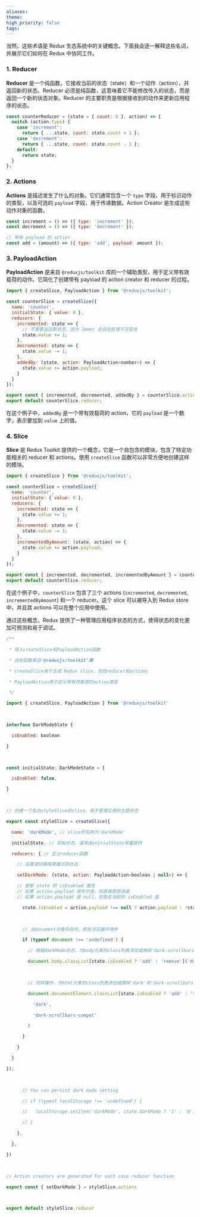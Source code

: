 ```yaml
---
aliases: 
theme: 
high_priority: false
tags:
---
```

当然，这些术语是 Redux 生态系统中的关键概念。下面我会逐一解释这些名词，并展示它们如何在 Redux 中协同工作。

### 1. Reducer

**Reducer** 是一个纯函数，它接收当前的状态（state）和一个动作（action），并返回新的状态。Reducer 必须是纯函数，这意味着它不能修改传入的状态，而是返回一个新的状态对象。Reducer 的主要职责是根据接收到的动作来更新应用程序的状态。

```javascript
const counterReducer = (state = { count: 0 }, action) => {
  switch (action.type) {
    case 'increment':
      return { ...state, count: state.count + 1 };
    case 'decrement':
      return { ...state, count: state.count - 1 };
    default:
      return state;
  }
};
```

### 2. Actions

**Actions** 是描述发生了什么的对象。它们通常包含一个 `type` 字段，用于标识动作的类型，以及可选的 `payload` 字段，用于传递数据。Action Creator 是生成这些动作对象的函数。

```javascript
const increment = () => ({ type: 'increment' });
const decrement = () => ({ type: 'decrement' });

// 带有 payload 的 action
const add = (amount) => ({ type: 'add', payload: amount });
```

### 3. PayloadAction

**PayloadAction** 是来自 `@reduxjs/toolkit` 库的一个辅助类型，用于定义带有效载荷的动作。它简化了创建带有 payload 的 action creator 和 reducer 的过程。

```javascript
import { createSlice, PayloadAction } from '@reduxjs/toolkit';

const counterSlice = createSlice({
  name: 'counter',
  initialState: { value: 0 },
  reducers: {
    incremented: state => {
      // 不需要返回新状态，因为 Immer 会自动处理不可变性
      state.value += 1;
    },
    decremented: state => {
      state.value -= 1;
    },
    addedBy: (state, action: PayloadAction<number>) => {
      state.value += action.payload;
    }
  }
});

export const { incremented, decremented, addedBy } = counterSlice.actions;
export default counterSlice.reducer;
```

在这个例子中，`addedBy` 是一个带有效载荷的 action，它的 `payload` 是一个数字，表示要加到 `value` 上的值。

### 4. Slice

**Slice** 是 Redux Toolkit 提供的一个概念，它是一个自包含的模块，包含了特定功能相关的 reducer 和 actions。使用 `createSlice` 函数可以非常方便地创建这样的模块。

```javascript
import { createSlice } from '@reduxjs/toolkit';

const counterSlice = createSlice({
  name: 'counter',
  initialState: { value: 0 },
  reducers: {
    incremented: state => {
      state.value += 1;
    },
    decremented: state => {
      state.value -= 1;
    },
    incrementedByAmount: (state, action) => {
      state.value += action.payload;
    }
  }
});

export const { incremented, decremented, incrementedByAmount } = counterSlice.actions;
export default counterSlice.reducer;
```

在这个例子中，`counterSlice` 包含了三个 actions (`incremented`, `decremented`, `incrementedByAmount`) 和一个 reducer。这个 slice 可以被导入到 Redux store 中，并且其 actions 可以在整个应用中使用。

通过这些概念，Redux 提供了一种管理应用程序状态的方式，使得状态的变化更加可预测和易于调试。

```js
/**

 * 导入createSlice和PayloadAction函数

 * 这些函数来自'@reduxjs/toolkit'库

 * createSlice用于生成 Redux slice，包括reducer和actions

 * PayloadAction用于定义带有效载荷的action类型

 */

import { createSlice, PayloadAction } from '@reduxjs/toolkit'

  

interface DarkModeState {

  isEnabled: boolean

}

  

const initialState: DarkModeState = {

  isEnabled: false,

}

  

// 创建一个名为styleSlice的slice，用于管理应用的主题状态

export const styleSlice = createSlice({

  name: 'darkMode', // slice的名称为'darkMode'

  initialState, // 初始状态，通常由initialState常量提供

  reducers: { // 定义reducer函数

    // 设置或切换暗黑模式的状态

    setDarkMode: (state, action: PayloadAction<boolean | null>) => {

	// 更新 state 的 isEnabled 属性
	// 如果 action.payload 是布尔值，则直接使用该值
	// 如果 action.payload 是 null，则取反当前的 isEnabled 值

      state.isEnabled = action.payload !== null ? action.payload : !state.isEnabled

  

      // 当document对象存在时，即在浏览器环境中

      if (typeof document !== 'undefined') {

        // 根据darkMode状态，为body元素的class列表添加或移除'dark-scrollbars'类

        document.body.classList[state.isEnabled ? 'add' : 'remove']('dark-scrollbars')

  

        // 同样操作，为html元素的class列表添加或移除'dark'和'dark-scrollbars-compat'类

        document.documentElement.classList[state.isEnabled ? 'add' : 'remove'](

          'dark',

          'dark-scrollbars-compat'

        )

      }

    }

  }

});

  

      // You can persist dark mode setting

      // if (typeof localStorage !== 'undefined') {

      //   localStorage.setItem('darkMode', state.darkMode ? '1' : '0')

      // }

    },

  },

})

  

// Action creators are generated for each case reducer function

export const { setDarkMode } = styleSlice.actions

  

export default styleSlice.reducer
```